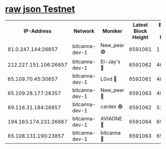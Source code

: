 [raw json Testnet](https://rpc-check.bcat.stavr.tech/bcat/rpc-bcat-result.json)
=


<table><tr><th>IP-Address</th><th>Network</th><th>Moniker</th><th>Latest Block Height</th><th>Earliest Block Height</th><th>Catching Up</th><th>Tx Index</th><th>Voting Power</th><th>Scan Time</th></tr><tr><td>81.0.247.144:26657</td><td>bitcanna-dev-1</td><td>New_peer 🟢</td><td>6591061</td><td>1</td><td>False</td><td>on</td><td>0</td><td>2024-02-24T18:31:53.056426041UTC</td></tr><tr><td>212.227.151.106:26657</td><td>bitcanna-dev-1</td><td>El-Jay's 🔴</td><td>6591062</td><td>4670391</td><td>False</td><td>on</td><td>2218164</td><td>2024-02-24T18:31:59.821052793UTC</td></tr><tr><td>65.109.70.45:30657</td><td>bitcanna-dev-1</td><td>L0vd 🔴</td><td>6591061</td><td>4828155</td><td>False</td><td>on</td><td>307920</td><td>2024-02-24T18:31:53.407324580UTC</td></tr><tr><td>65.109.28.177:26357</td><td>bitcanna-dev-1</td><td>New_peer 🔴</td><td>6591063</td><td>4952911</td><td>False</td><td>on</td><td>2237067</td><td>2024-02-24T18:32:00.572835919UTC</td></tr><tr><td>89.116.31.184:26657</td><td>bitcanna-dev-1</td><td>cardex 🟢</td><td>6591062</td><td>5185001</td><td>False</td><td>on</td><td>0</td><td>2024-02-24T18:32:00.212804058UTC</td></tr><tr><td>194.163.174.231:26667</td><td>bitcanna-dev-1</td><td>AVIAONE 🔴</td><td>6591064</td><td>6578691</td><td>False</td><td>on</td><td>1949865</td><td>2024-02-24T18:32:09.472077366UTC</td></tr><tr><td>65.108.131.190:23857</td><td>bitcanna-dev-1</td><td>bitcanna 🔴</td><td>6591063</td><td>6587063</td><td>False</td><td>off</td><td>378446</td><td>2024-02-24T18:32:00.947953050UTC</td></tr></table>